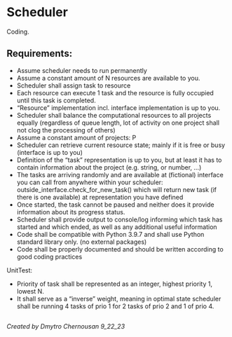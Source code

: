 # Scheduler

Coding.

## Requirements:

- Assume scheduler needs to run permanently
- Assume a constant amount of N resources are available to you.
- Scheduler shall assign task to resource
- Each resource can execute 1 task and the resource is fully occupied until this
task is completed.
- “Resource” implementation incl. interface implementation is up to you.
- Scheduler shall balance the computational resources to all projects equally
(regardless of queue length, lot of activity on one project shall not clog the
processing of others)
- Assume a constant amount of projects: P
- Scheduler can retrieve current resource state; mainly if it is free or busy
(interface is up to you)
- Definition of the “task” representation is up to you, but at least it has to contain
information about the project (e.g. string, or number, ...)
- The tasks are arriving randomly and are available at (fictional) interface you
can call from anywhere within your scheduler:
outside_interface.check_for_new_task() which will return new task (if there is
one available) at representation you have defined
- Once started, the task cannot be paused and neither does it provide
information about its progress status.
- Scheduler shall provide output to console/log informing which task has started
and which ended, as well as any additional useful information
- Code shall be compatible with Python 3.9.7 and shall use Python standard
library only. (no external packages)
- Code shall be properly documented and should be written according to good
coding practices

UnitTest:
- Priority of task shall be represented as an integer, highest priority 1, lowest N.
- It shall serve as a “inverse” weight, meaning in optimal state scheduler shall be
running 4 tasks of prio 1 for 2 tasks of prio 2 and 1 of prio 4.

##
###### Created by Dmytro Chernousan 9_22_23
